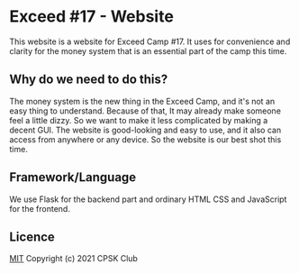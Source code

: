 # Exceed #17 - Website

This website is a website for Exceed Camp #17. It uses for convenience and clarity for the money system that is an essential part of the camp this time.

## Why do we need to do this?

The money system is the new thing in the Exceed Camp, and it's not an easy thing to understand. Because of that, It may already make someone feel a little dizzy. So we want to make it less complicated by making a decent GUI. The website is good-looking and easy to use, and it also can access from anywhere or any device. So the website is our best shot this time.

## Framework/Language

We use Flask for the backend part and ordinary HTML CSS and JavaScript for the frontend.

## Licence

[MIT](https://choosealicense.com/licenses/mit/) Copyright (c) 2021 CPSK Club